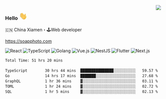 <img align="right" src="https://github-readme-stats.vercel.app/api?username=yiiu&show_icons=false&bg_color=30,e96443,904e95&title_color=fff&text_color=fff" />

### Hello <img src="https://raw.githubusercontent.com/ABSphreak/ABSphreak/master/gifs/Hi.gif" width="26px" />
 
🇨🇳 China Xiamen・🕹Web developer

https://soapphoto.com

<p align="left"><img src="https://cdn.svgporn.com/logos/react.svg" alt="React" width="32" height="32"/> <img src="https://cdn.svgporn.com/logos/typescript-icon.svg" alt="TypeScript" width="32" height="32"/> <img src="https://cdn.svgporn.com/logos/gopher.svg" alt="Golang" width="32" height="32"/> <img src="https://cdn.svgporn.com/logos/vue.svg" alt="Vue.js" width="32" height="32"/> <img src="https://cdn.svgporn.com/logos/nestjs.svg" alt="NestJS" width="32" height="32"/> <img src="https://cdn.svgporn.com/logos/flutter.svg" alt="Flutter" width="32" height="32"/> <img src="https://cdn.svgporn.com/logos/nextjs-icon.svg" alt="Next.js" width="32" height="32"/></p>


<!--START_SECTION:waka-->

```txt
Total Time: 51 hrs 20 mins

TypeScript        30 hrs 44 mins  ███████████████░░░░░░░░░░   59.57 %
Go                14 hrs 17 mins  ███████░░░░░░░░░░░░░░░░░░   27.68 %
GraphQL           1 hr 36 mins    ▓░░░░░░░░░░░░░░░░░░░░░░░░   03.11 %
TOML              1 hr 24 mins    ▓░░░░░░░░░░░░░░░░░░░░░░░░   02.72 %
SQL               1 hr 5 mins     ▓░░░░░░░░░░░░░░░░░░░░░░░░   02.13 %
```

<!--END_SECTION:waka-->

